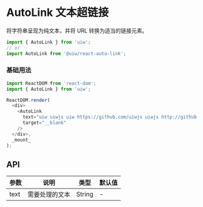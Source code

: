 AutoLink 文本超链接
===

将字符串呈现为纯文本，并将 URL 转换为适当的链接元素。

```jsx
import { AutoLink } from 'uiw';
// or
import AutoLink from '@uiw/react-auto-link';
```

### 基础用法

<!--DemoStart,bgWhite,noScroll,codePen,codeSandbox--> 
```js
import ReactDOM from 'react-dom';
import { AutoLink } from 'uiw';

ReactDOM.render(
  <div>
    <AutoLink
      text="uiw uiwjs uiw https://github.com/uiwjs uiwjs http://github.com/uiwjs"
      target="__blank"
    />
  </div>,
  _mount_
);
```
<!--End-->

## API

| 参数 | 说明 | 类型 | 默认值 |
| --------- | -------- | --------- | -------- |
| text | 需要处理的文本 | String | - |
